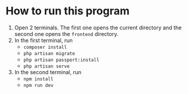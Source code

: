 # How to run this program
1. Open 2 terminals. The first one opens the current directory and the second one opens the `frontend` directory.
2. In the first terminal, run
    * `composer install`
    * `php artisan migrate`
    * `php artisan passport:install`
    * `php artisan serve`
3. In the second terminal, run
    * `npm install`
    * `npm run dev`
